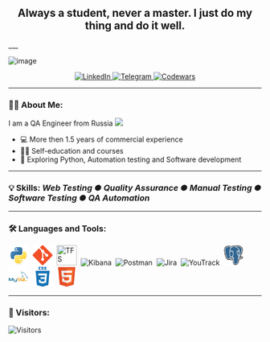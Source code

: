 
<H2 align="center"> Always a student, never a master. I just do my thing and do it well. </H2>
___

![image](https://user-images.githubusercontent.com/100477935/201358365-66373e6b-63db-4b65-9ed5-e503124471f3.png)

<div id="badges" align="center">
  <a href="https://www.linkedin.com/in/amokcatharis/">
    <img src="https://img.shields.io/badge/LinkedIn-blue?style=flat-square&logo=linkedin&logoColor=white" alt="LinkedIn"/>
  </a>
  <a href="https://t.me/amok_catharsis">
    <img src="https://img.shields.io/badge/Telegram-informational?style=flat-square&logo=telegram&logoColor=white" alt="Telegram"/>
 </a>
   <a href="https://www.codewars.com/users/amok_catharsis">
    <img src="https://www.codewars.com/users/amok_catharsis/badges/small" alt="Codewars"/>
 </a>
</div>

___

### :man_technologist: About Me:

I am a QA Engineer from Russia <img src="https://media.tenor.com/G2PESJkdpFAAAAAM/this-is-fine.gif" width="30">

- :computer: More then 1.5 years of commercial experience
- :man_student: Self-education and courses
- :seedling: Exploring Python, Automation testing and Software development

___

### :bulb: Skills: <em> Web Testing ● Quality Assurance ● Manual Testing ● Software Testing ● QA Automation </em>
___

### :hammer_and_wrench: Languages and Tools:

<div>
  <img src="https://github.com/devicons/devicon/blob/master/icons/python/python-original.svg" title="Python" alt="Python" width="40" height="40"/>&nbsp;
  <img src="https://github.com/devicons/devicon/blob/master/icons/git/git-original.svg" title="Git" **alt="Git" width="40" height="40"/>&nbsp;
  <img src="https://alternative.me/media/256/microsoft-team-foundation-server-icon-kxq2ebo7bws38xxb-c.png" title="TFS" **alt="TFS" width="40" height="40"/>&nbsp;
  <img src="https://www.vectorlogo.zone/logos/elasticco_kibana/elasticco_kibana-icon.svg" title="Kibana"  alt="Kibana" width="40" height="40"/>&nbsp;
  <img src="https://www.vectorlogo.zone/logos/getpostman/getpostman-icon.svg" title="Postman"  alt="Postman" width="40" height="40"/>&nbsp;
  <img src="https://www.vectorlogo.zone/logos/atlassian_jira/atlassian_jira-icon.svg" title="Jira"  alt="Jira" width="40" height="40"/>&nbsp;
  <img src="https://upload.wikimedia.org/wikipedia/commons/thumb/8/8d/YouTrack_Icon.svg/768px-YouTrack_Icon.svg.png?20200803082248" title="YouTrack"  alt="YouTrack" width="40" height="40"/>&nbsp;
  <img src="https://github.com/devicons/devicon/blob/master/icons/postgresql/postgresql-original.svg"  title="PostgreSQL" alt="PostgreSQL" width="40" height="40"/>&nbsp;
  <img src="https://github.com/devicons/devicon/blob/master/icons/mysql/mysql-original-wordmark.svg" title="MySQL"  alt="MySQL" width="40" height="40"/>&nbsp;
  <img src="https://github.com/devicons/devicon/blob/master/icons/css3/css3-plain-wordmark.svg"  title="CSS3" alt="CSS" width="40" height="40"/>&nbsp;
  <img src="https://github.com/devicons/devicon/blob/master/icons/html5/html5-original.svg" title="HTML5" alt="HTML" width="40" height="40"/>&nbsp;

</div>

___

### :eyes: Visitors:

![Visitors](https://api.visitorbadge.io/api/visitors?path=https%3A%2F%2Fgithub.com%2Famokcatharsis&label=Visitors&countColor=%23263759)
